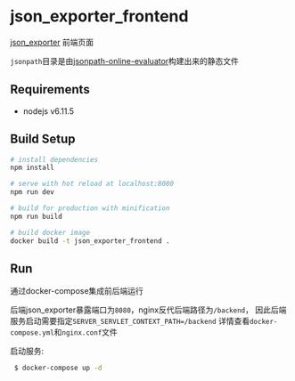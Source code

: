 # json_exporter_frontend

[json_exporter](https://github.com/zhengtianbao/json_exporter) 前端页面

`jsonpath`目录是由[jsonpath-online-evaluator](https://github.com/zhengtianbao/jsonpath-online-evaluator)构建出来的静态文件

## Requirements
- nodejs v6.11.5

## Build Setup

``` bash
# install dependencies
npm install

# serve with hot reload at localhost:8080
npm run dev

# build for production with minification
npm run build

# build docker image
docker build -t json_exporter_frontend .
```

## Run
通过docker-compose集成前后端运行

后端json_exporter暴露端口为`8080`，nginx反代后端路径为`/backend`， 因此后端服务启动需要指定`SERVER_SERVLET_CONTEXT_PATH=/backend`
详情查看`docker-compose.yml`和`nginx.conf`文件

启动服务:
```bash
 $ docker-compose up -d
```
